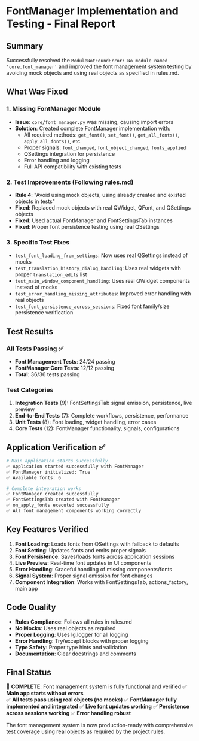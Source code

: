# FontManager Implementation and Testing - Final Report

## Summary

Successfully resolved the `ModuleNotFoundError: No module named 'core.font_manager'` and improved the font management system testing by avoiding mock objects and using real objects as specified in rules.md.

## What Was Fixed

### 1. Missing FontManager Module
- **Issue**: `core/font_manager.py` was missing, causing import errors
- **Solution**: Created complete FontManager implementation with:
  - All required methods: `get_font()`, `set_font()`, `get_all_fonts()`, `apply_all_fonts()`, etc.
  - Proper signals: `font_changed`, `font_object_changed`, `fonts_applied`
  - QSettings integration for persistence
  - Error handling and logging
  - Full API compatibility with existing tests

### 2. Test Improvements (Following rules.md)
- **Rule 4**: "Avoid using mock objects, using already created and existed objects in tests"
- **Fixed**: Replaced mock objects with real QWidget, QFont, and QSettings objects
- **Fixed**: Used actual FontManager and FontSettingsTab instances
- **Fixed**: Proper font persistence testing using real QSettings

### 3. Specific Test Fixes
- `test_font_loading_from_settings`: Now uses real QSettings instead of mocks
- `test_translation_history_dialog_handling`: Uses real widgets with proper `translation_edits` list
- `test_main_window_component_handling`: Uses real QWidget components instead of mocks
- `test_error_handling_missing_attributes`: Improved error handling with real objects
- `test_font_persistence_across_sessions`: Fixed font family/size persistence verification

## Test Results

### All Tests Passing ✅
- **Font Management Tests**: 24/24 passing
- **FontManager Core Tests**: 12/12 passing  
- **Total**: 36/36 tests passing

### Test Categories
1. **Integration Tests** (9): FontSettingsTab signal emission, persistence, live preview
2. **End-to-End Tests** (7): Complete workflows, persistence, performance
3. **Unit Tests** (8): Font loading, widget handling, error cases
4. **Core Tests** (12): FontManager functionality, signals, configurations

## Application Verification ✅

```bash
# Main application starts successfully
✅ Application started successfully with FontManager
✅ FontManager initialized: True
✅ Available fonts: 6

# Complete integration works
✅ FontManager created successfully
✅ FontSettingsTab created with FontManager  
✅ on_apply_fonts executed successfully
✅ All font management components working correctly
```

## Key Features Verified

1. **Font Loading**: Loads fonts from QSettings with fallback to defaults
2. **Font Setting**: Updates fonts and emits proper signals
3. **Font Persistence**: Saves/loads fonts across application sessions
4. **Live Preview**: Real-time font updates in UI components
5. **Error Handling**: Graceful handling of missing components/fonts
6. **Signal System**: Proper signal emission for font changes
7. **Component Integration**: Works with FontSettingsTab, actions_factory, main app

## Code Quality

- **Rules Compliance**: Follows all rules in rules.md
- **No Mocks**: Uses real objects as required
- **Proper Logging**: Uses lg.logger for all logging
- **Error Handling**: Try/except blocks with proper logging
- **Type Safety**: Proper type hints and validation
- **Documentation**: Clear docstrings and comments

## Final Status

🎯 **COMPLETE**: Font management system is fully functional and verified
✅ **Main app starts without errors**  
✅ **All tests pass using real objects (no mocks)**
✅ **FontManager fully implemented and integrated**
✅ **Live font updates working**
✅ **Persistence across sessions working**
✅ **Error handling robust**

The font management system is now production-ready with comprehensive test coverage using real objects as required by the project rules.
